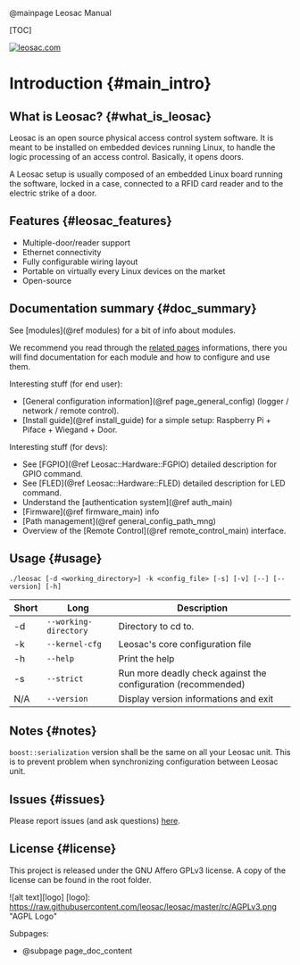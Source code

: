 @mainpage Leosac Manual

[TOC]

[![leosac.com](logo_banner.png)](http://www.leosac.com)

Introduction {#main_intro}
==========================

What is Leosac? {#what_is_leosac}
---------------------------------

Leosac is an open source physical access control system software.
It is meant to be installed on embedded devices running Linux, to handle the logic processing of an access control.
Basically, it opens doors.

A Leosac setup is usually composed of an embedded Linux board running the software,
locked in a case, connected to a RFID card reader and to the electric strike of a door.

Features {#leosac_features}
---------------------------

* Multiple-door/reader support
* Ethernet connectivity
* Fully configurable wiring layout
* Portable on virtually every Linux devices on the market
* Open-source

Documentation summary {#doc_summary}
------------------------------------

See [modules](@ref modules) for a bit of info about modules.

We recommend you read through the [related pages](pages.html) informations, there you will find documentation for
each module and how to configure and use them.

Interesting stuff (for end user):
   + [General configuration information](@ref page_general_config) (logger / network / remote control).
   + [Install guide](@ref install_guide) for a simple setup: Raspberry Pi + Piface + Wiegand + Door.

Interesting stuff (for devs):
   + See [FGPIO](@ref Leosac::Hardware::FGPIO) detailed description for GPIO command.
   + See [FLED](@ref Leosac::Hardware::FLED) detailed description for LED command.
   + Understand the [authentication system](@ref auth_main)
   + [Firmware](@ref firmware_main) info
   + [Path management](@ref general_config_path_mng)
   + Overview of the [Remote Control](@ref remote_control_main) interface.

Usage {#usage}
--------------


`./leosac [-d <working_directory>] -k <config_file> [-s] [-v] [--] [--version] [-h]`

Short | Long                   | Description
------|------------------------|------------
-d    | `--working-directory`  | Directory to cd to.
-k    | `--kernel-cfg`         | Leosac's core configuration file
-h    | `--help`               | Print the help
-s    | `--strict`             | Run more deadly check against the configuration (recommended)
N/A   | `--version`            | Display version informations and exit

Notes {#notes}
--------------

`boost::serialization` version shall be the same on all your Leosac unit.
This is to prevent problem when synchronizing configuration between Leosac unit.

Issues {#issues}
----------------

Please report issues (and ask questions) [here](https://github.com/leosac/leosac/issues).

License {#license}
------------------

This project is released under the GNU Affero GPLv3 license.
A copy of the license can be found in the root folder.

![alt text][logo]
[logo]: https://raw.githubusercontent.com/leosac/leosac/master/rc/AGPLv3.png  "AGPL Logo"


Subpages:
  * @subpage page_doc_content
